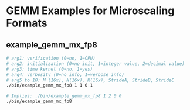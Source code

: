# GEMM Examples for Microscaling Formats

## example_gemm_mx_fp8

```bash
# arg1: verification (0=no, 1=CPU)
# arg2: initialization (0=no init, 1=integer value, 2=decimal value)
# arg3: time kernel (0=no, 1=yes)
# arg4: verbosity (0=no info, 1=verbose info)
# arg5 to 10: M (16x), N(16x), K(16x), StrideA, StrideB, StrideC
./bin/example_gemm_mx_fp8 1 1 0 1
```

```bash
# Implies: ./bin/example_gemm_mx_fp8 1 2 0 0
./bin/example_gemm_mx_fp8
```